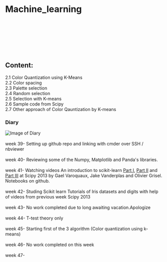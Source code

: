 # Machine_learning
<br>
<br>
<br>
<br><br>
<br>

## Content:

2.1 Color Quantization using K-Means
<br>
2.2 Color spacing
<br>
2.3 Palette selection
<br>
2.4 Random selection
<br>
2.5 Selection with K-means
<br>
2.6 Sample code from Scipy
<br>
2.7 Other approach of Color Qauntization by K-means
<br>





### Diary
![Image of Diary](https://5.imimg.com/data5/SELLER/Default/2020/8/QU/VE/ST/84106233/10-500x500.jpeg)
<br>
<br>
week 39- Setting up github repo and linking with cmder over SSH / nbviewer
<br>
<br>
week 40- Reviewing some of the Numpy, Matplotlib and Panda's libraries.
<br>
<br>
week 41- Watching videos An introduction to scikit-learn [Part I](https://conference.scipy.org/scipy2013/tutorial_detail.php?id=107), [Part II](https://conference.scipy.org/scipy2013/tutorial_detail.php?id=107) and [Part III](https://conference.scipy.org/scipy2013/tutorial_detail.php?id=107) at Scipy 2013 by Gael Varoquaux, Jake Vanderplas and Olivier Grisel. Notebooks on github.
<br>
<br>
week 42-  Studing Scikit learn Tutorials of Iris datasets and digits with help of videos from previous week Scipy 2013
<br>
<br>
week 43-  No work completed due to long awaiting vacation.Apologize
<br>
<br>
week 44-  T-test theory only
<br>
<br>
week 45-  Starting first of the 3 algorithm (Color quantization using k-means)
<br>
<br>
week 46-  No work completed on this week
<br>
<br>
week 47- 
<br>
<br>
